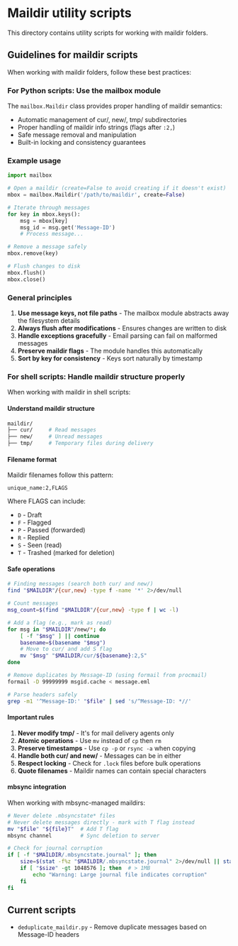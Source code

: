 # Maildir utility scripts

This directory contains utility scripts for working with maildir folders.

## Guidelines for maildir scripts

When working with maildir folders, follow these best practices:

### For Python scripts: Use the mailbox module

The `mailbox.Maildir` class provides proper handling of maildir semantics:

- Automatic management of cur/, new/, tmp/ subdirectories
- Proper handling of maildir info strings (flags after `:2,`)
- Safe message removal and manipulation
- Built-in locking and consistency guarantees

### Example usage

```python
import mailbox

# Open a maildir (create=False to avoid creating if it doesn't exist)
mbox = mailbox.Maildir('/path/to/maildir', create=False)

# Iterate through messages
for key in mbox.keys():
    msg = mbox[key]
    msg_id = msg.get('Message-ID')
    # Process message...

# Remove a message safely
mbox.remove(key)

# Flush changes to disk
mbox.flush()
mbox.close()
```

### General principles

1. **Use message keys, not file paths** - The mailbox module abstracts away the
   filesystem details
2. **Always flush after modifications** - Ensures changes are written to disk
3. **Handle exceptions gracefully** - Email parsing can fail on malformed
   messages
4. **Preserve maildir flags** - The module handles this automatically
5. **Sort by key for consistency** - Keys sort naturally by timestamp

### For shell scripts: Handle maildir structure properly

When working with maildir in shell scripts:

#### Understand maildir structure

```bash
maildir/
├── cur/     # Read messages
├── new/     # Unread messages
├── tmp/     # Temporary files during delivery
```

#### Filename format

Maildir filenames follow this pattern:

```
unique_name:2,FLAGS
```

Where FLAGS can include:

- `D` - Draft
- `F` - Flagged
- `P` - Passed (forwarded)
- `R` - Replied
- `S` - Seen (read)
- `T` - Trashed (marked for deletion)

#### Safe operations

```bash
# Finding messages (search both cur/ and new/)
find "$MAILDIR"/{cur,new} -type f -name '*' 2>/dev/null

# Count messages
msg_count=$(find "$MAILDIR"/{cur,new} -type f | wc -l)

# Add a flag (e.g., mark as read)
for msg in "$MAILDIR"/new/*; do
    [ -f "$msg" ] || continue
    basename=$(basename "$msg")
    # Move to cur/ and add S flag
    mv "$msg" "$MAILDIR/cur/${basename}:2,S"
done

# Remove duplicates by Message-ID (using formail from procmail)
formail -D 99999999 msgid.cache < message.eml

# Parse headers safely
grep -m1 '^Message-ID:' "$file" | sed 's/^Message-ID: *//'
```

#### Important rules

1. **Never modify tmp/** - It's for mail delivery agents only
2. **Atomic operations** - Use `mv` instead of `cp` then `rm`
3. **Preserve timestamps** - Use `cp -p` or `rsync -a` when copying
4. **Handle both cur/ and new/** - Messages can be in either
5. **Respect locking** - Check for `.lock` files before bulk operations
6. **Quote filenames** - Maildir names can contain special characters

#### mbsync integration

When working with mbsync-managed maildirs:

```bash
# Never delete .mbsyncstate* files
# Never delete messages directly - mark with T flag instead
mv "$file" "${file}T"  # Add T flag
mbsync channel         # Sync deletion to server

# Check for journal corruption
if [ -f "$MAILDIR/.mbsyncstate.journal" ]; then
    size=$(stat -f%z "$MAILDIR/.mbsyncstate.journal" 2>/dev/null || stat -c%s "$MAILDIR/.mbsyncstate.journal")
    if [ "$size" -gt 1048576 ]; then  # > 1MB
        echo "Warning: Large journal file indicates corruption"
    fi
fi
```

## Current scripts

- `deduplicate_maildir.py` - Remove duplicate messages based on Message-ID
  headers
